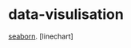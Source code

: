 # data-visulisation

[seaborn](https://www.kaggle.com/rudrakumawat22/exercise-hello-seaborn).
[linechart]
